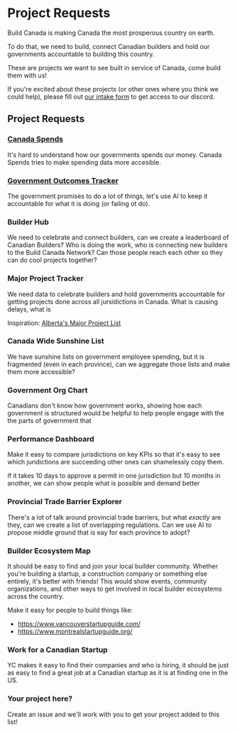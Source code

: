 # Project Requests

Build Canada is making Canada the most prosperous country on earth. 

To do that, we need to build, connect Canadian builders and hold our governments accountable to building this country.

These are projects we want to see built in service of Canada, come build them with us!

If you're excited about these projects (or other ones where you think we could help), please fill out [our intake form](https://docs.google.com/forms/d/e/1FAIpQLSc243abrh6ecdV50mebkH35m6EWAUvwj8PBxwLRIMNnAyGGxQ/viewform) to get access to our discord.

## Project Requests

### [Canada Spends](https://github.com/BuildCanada/CanadaSpends)

It's hard to understand how our governments spends our money. Canada Spends tries to make spending data more accesible. 

### [Government Outcomes Tracker](https://github.com/BuildCanada/OutcomesTracker)

The government promises to do a lot of things, let's use AI to keep it accountable for what it is doing (or failing ot do).

### Builder Hub

We need to celebrate and connect builders, can we create a leaderboard of Canadian Builders? Who is doing the work,
who is connecting new builders to the Build Canada Network? Can those people reach each other so they can do cool projects together?

### Major Project Tracker

We need data to celebrate builders and hold governments accountable for getting projects done across all jursidictions in Canada.
What is causing delays, what is 

Inspiration: [Alberta's Major Project List](https://majorprojects.alberta.ca/)

### Canada Wide Sunshine List

We have sunshine lists on government employee spending, but it is fragmented (even in each province), can we aggregate those lists and make them more accessible?

### Government Org Chart

Canadians don't know how government works, showing how each government is structured would be helpful to help people engage with the the parts of
government that 

### Performance Dashboard

Make it easy to compare jurisdictions on key KPIs so that it's easy to see which juridictions are succeeding other ones can shamelessly copy them.

If it takes 10 days to approve a permit in one jurisdiction but 10 months in another, we can show people what is possible and demand better

### Provincial Trade Barrier Explorer

There's a lot of talk around provincial trade barriers, but what *exactly* are they, can we create a list of overlapping regulations. 
Can we use AI to propose middle ground that is eay for each province to adopt?

### Builder Ecosystem Map

It should be easy to find and join your local builder community. Whether you're building a startup,
a construction company or something else entirely, it's better with friends! This would show events, 
community organizations, and other ways to get involved in local builder ecosystems across the country.


Make it easy for people to build things like:
* https://www.vancouverstartupguide.com/
* https://www.montrealstartupguide.org/

### Work for a Canadian Startup

YC makes it easy to find their companies and who is hiring, it should be just as easy to find a great job at a Canadian startup as it is at finding one in the US. 

### Your project here?

Create an issue and we'll work with you to get your project added to this list!
